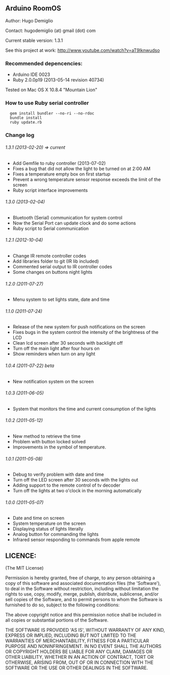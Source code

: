 Arduino RoomOS
--------------

Author: Hugo Demiglio

Contact: hugodemiglio (at) gmail (dot) com

Current stable version: 1.3.1

See this project at work: http://www.youtube.com/watch?v=aT9Iknwudso

### Recommended depencencies:
- Arduino IDE 0023
- Ruby 2.0.0p19 (2013-05-14 revision 40734)

Tested on Mac OS X 10.8.4 "Mountain Lion"

### How to use Ruby serial controller

```shell
  gem install bundler --no-ri --no-rdoc
  bundle install
  ruby update.rb
```

### Change log

###### 1.3.1 (2013-02-20) => current
- Add Gemfile to ruby controller (2013-07-02)
- Fixes a bug that did not allow the light to be turned on at 2:00 AM
- Fixes a temperature empty box on first startup
- Prevent a wrong temperature sensor response exceeds the limit of the screen
- Ruby script interface improvements

###### 1.3.0 (2013-02-04)
- Bluetooth (Serial) communication for system control
- Now the Serial Port can update clock and do some actions
- Ruby script to Serial communication

###### 1.2.1 (2012-10-04)
- Change IR remote controller codes
- Add libraries folder to git (IR lib included)
- Commented serial output to IR controller codes
- Some changes on buttons night lights

###### 1.2.0 (2011-07-27)
- Menu system to set lights state, date and time

###### 1.1.0 (2011-07-24)
- Release of the new system for push notifications on the screen
- Fixes bugs in the system control the intensity of the brightness of the LCD
- Clean lcd screen after 30 seconds with backlight off
- Turn off the main light after four hours on
- Show reminders when turn on any light

###### 1.0.4 (2011-07-22) beta
- New notification system on the screen

###### 1.0.3 (2011-06-05)
- System that monitors the time and current consumption of the lights

###### 1.0.2 (2011-05-12)
- New method to retrieve the time
- Problem with button locked solved
- Improvements in the symbol of temperature.

###### 1.0.1 (2011-05-08)
- Debug to verify problem with date and time
- Turn off the LED screen after 30 seconds with the lights out
- Adding support to the remote control of tv decoder
- Turn off the lights at two o'clock in the morning automatically

###### 1.0.0 (2011-05-07)
- Date and time on screen
- System temperature on the screen
- Displaying status of lights literally
- Analog button for commanding the lights
- Infrared sensor responding to commands from apple remote

LICENCE:
--------

(The MIT License)

Permission is hereby granted, free of charge, to any person obtaining
a copy of this software and associated documentation files (the
'Software'), to deal in the Software without restriction, including
without limitation the rights to use, copy, modify, merge, publish,
distribute, sublicense, and/or sell copies of the Software, and to
permit persons to whom the Software is furnished to do so, subject to
the following conditions:

The above copyright notice and this permission notice shall be
included in all copies or substantial portions of the Software.

THE SOFTWARE IS PROVIDED 'AS IS', WITHOUT WARRANTY OF ANY KIND,
EXPRESS OR IMPLIED, INCLUDING BUT NOT LIMITED TO THE WARRANTIES OF
MERCHANTABILITY, FITNESS FOR A PARTICULAR PURPOSE AND NONINFRINGEMENT.
IN NO EVENT SHALL THE AUTHORS OR COPYRIGHT HOLDERS BE LIABLE FOR ANY
CLAIM, DAMAGES OR OTHER LIABILITY, WHETHER IN AN ACTION OF CONTRACT,
TORT OR OTHERWISE, ARISING FROM, OUT OF OR IN CONNECTION WITH THE
SOFTWARE OR THE USE OR OTHER DEALINGS IN THE SOFTWARE.